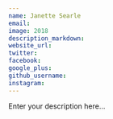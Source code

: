 ```yaml
---
name: Janette Searle
email:
image: 2018
description_markdown:
website_url:
twitter:
facebook:
google_plus:
github_username:
instagram:
---
```


Enter your description here...
